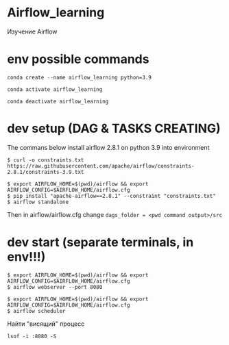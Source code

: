 # Airflow_learning
Изучение Airflow

# env possible commands
```
conda create --name airflow_learning python=3.9

conda activate airflow_learning

conda deactivate airflow_learning
```


# dev setup (DAG & TASKS CREATING)
The commans below install airflow 2.8.1 on python 3.9 into environment
```
$ curl -o constraints.txt https://raw.githubusercontent.com/apache/airflow/constraints-2.8.1/constraints-3.9.txt

$ export AIRFLOW_HOME=$(pwd)/airflow && export AIRFLOW_CONFIG=$AIRFLOW_HOME/airflow.cfg
$ pip install "apache-airflow==2.8.1" --constraint "constraints.txt"
$ airflow standalone
```
Then in airflow/airflow.cfg change ```dags_folder = <pwd command output>/src```

# dev start (separate terminals, in env!!!)
```
$ export AIRFLOW_HOME=$(pwd)/airflow && export AIRFLOW_CONFIG=$AIRFLOW_HOME/airflow.cfg
$ airflow webserver --port 8080

$ export AIRFLOW_HOME=$(pwd)/airflow && export AIRFLOW_CONFIG=$AIRFLOW_HOME/airflow.cfg
$ airflow scheduler
```
Найти "висящий" процесс
```
lsof -i :8080 -S
```
